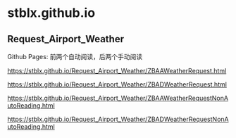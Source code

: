 # stblx.github.io

## Request_Airport_Weather

Github Pages: 前两个自动阅读，后两个手动阅读

<https://stblx.github.io/Request_Airport_Weather/ZBAAWeatherRequest.html>

<https://stblx.github.io/Request_Airport_Weather/ZBADWeatherRequest.html>

<https://stblx.github.io/Request_Airport_Weather/ZBAAWeatherRequestNonAutoReading.html>

<https://stblx.github.io/Request_Airport_Weather/ZBADWeatherRequestNonAutoReading.html>
